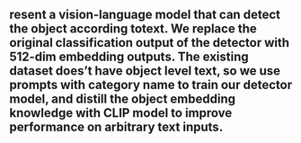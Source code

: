 ## resent a vision-language model that can detect the object according totext. We replace the original classification output of the detector with 512-dim embedding outputs. The existing dataset does’t have object level text, so we use prompts with category name to train our detector model, and distill the object embedding knowledge with CLIP model to improve performance on arbitrary text inputs.
